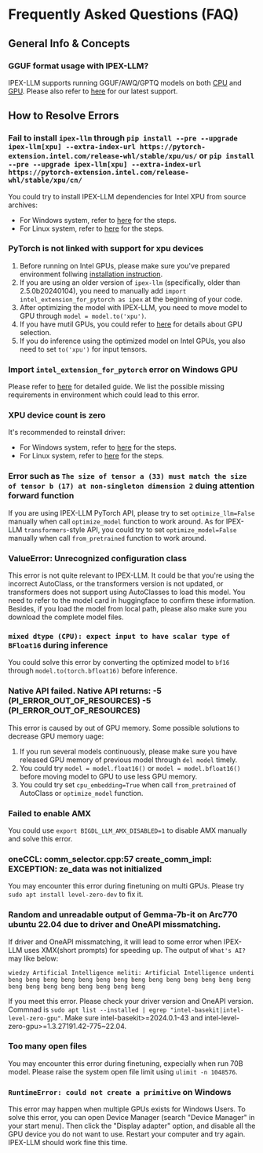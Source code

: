 # Frequently Asked Questions (FAQ)

## General Info & Concepts

### GGUF format usage with IPEX-LLM?

IPEX-LLM supports running GGUF/AWQ/GPTQ models on both [CPU](https://github.com/intel-analytics/ipex-llm/tree/main/python/llm/example/CPU/HF-Transformers-AutoModels/Advanced-Quantizations) and [GPU](https://github.com/intel-analytics/ipex-llm/tree/main/python/llm/example/GPU/HF-Transformers-AutoModels/Advanced-Quantizations).
Please also refer to [here](https://github.com/intel-analytics/ipex-llm?tab=readme-ov-file#latest-update-) for our latest support.

## How to Resolve Errors

### Fail to install `ipex-llm` through `pip install --pre --upgrade ipex-llm[xpu] --extra-index-url https://pytorch-extension.intel.com/release-whl/stable/xpu/us/` or `pip install --pre --upgrade ipex-llm[xpu] --extra-index-url https://pytorch-extension.intel.com/release-whl/stable/xpu/cn/`

You could try to install IPEX-LLM dependencies for Intel XPU from source archives:
- For Windows system, refer to [here](https://ipex-llm.readthedocs.io/en/latest/doc/LLM/Overview/install_gpu.html#install-ipex-llm-from-wheel) for the steps.
- For Linux system, refer to [here](https://ipex-llm.readthedocs.io/en/latest/doc/LLM/Overview/install_gpu.html#id3) for the steps.

### PyTorch is not linked with support for xpu devices

1. Before running on Intel GPUs, please make sure you've prepared environment follwing [installation instruction](https://ipex-llm.readthedocs.io/en/latest/doc/LLM/Overview/install_gpu.html).
2. If you are using an older version of `ipex-llm` (specifically, older than 2.5.0b20240104), you need to manually add `import intel_extension_for_pytorch as ipex` at the beginning of your code.
3. After optimizing the model with IPEX-LLM, you need to move model to GPU through `model = model.to('xpu')`.
4. If you have mutil GPUs, you could refer to [here](https://ipex-llm.readthedocs.io/en/latest/doc/LLM/Overview/KeyFeatures/multi_gpus_selection.html) for details about GPU selection.
5. If you do inference using the optimized model on Intel GPUs, you also need to set `to('xpu')` for input tensors.

### Import `intel_extension_for_pytorch` error on Windows GPU

Please refer to [here](https://ipex-llm.readthedocs.io/en/latest/doc/LLM/Overview/install_gpu.html#error-loading-intel-extension-for-pytorch) for detailed guide. We list the possible missing requirements in environment which could lead to this error.

### XPU device count is zero

It's recommended to reinstall driver:
- For Windows system, refer to [here](https://ipex-llm.readthedocs.io/en/latest/doc/LLM/Overview/install_gpu.html#prerequisites) for the steps.
- For Linux system, refer to [here](https://ipex-llm.readthedocs.io/en/latest/doc/LLM/Overview/install_gpu.html#id1) for the steps.

### Error such as `The size of tensor a (33) must match the size of tensor b (17) at non-singleton dimension 2` duing attention forward function

If you are using IPEX-LLM PyTorch API, please try to set `optimize_llm=False` manually when call `optimize_model` function to work around. As for IPEX-LLM `transformers`-style API, you could try to set `optimize_model=False` manually when call `from_pretrained` function to work around.

### ValueError: Unrecognized configuration class

This error is not quite relevant to IPEX-LLM. It could be that you're using the incorrect AutoClass, or the transformers version is not updated, or transformers does not support using AutoClasses to load this model. You need to refer to the model card in huggingface to confirm these information. Besides, if you load the model from local path, please also make sure you download the complete model files.

### `mixed dtype (CPU): expect input to have scalar type of BFloat16` during inference

You could solve this error by converting the optimized model to `bf16` through `model.to(torch.bfloat16)` before inference.

### Native API failed. Native API returns: -5 (PI_ERROR_OUT_OF_RESOURCES) -5 (PI_ERROR_OUT_OF_RESOURCES)

This error is caused by out of GPU memory. Some possible solutions to decrease GPU memory uage:
1. If you run several models continuously, please make sure you have released GPU memory of previous model through `del model` timely.
2. You could try `model = model.float16()` or `model = model.bfloat16()` before moving model to GPU to use less GPU memory.
3. You could try set `cpu_embedding=True` when call `from_pretrained` of AutoClass or `optimize_model` function.

### Failed to enable AMX

You could use `export BIGDL_LLM_AMX_DISABLED=1` to disable AMX manually and solve this error.

### oneCCL: comm_selector.cpp:57 create_comm_impl: EXCEPTION: ze_data was not initialized

You may encounter this error during finetuning on multi GPUs. Please try `sudo apt install level-zero-dev` to fix it.

### Random and unreadable output of Gemma-7b-it on Arc770 ubuntu 22.04 due to driver and OneAPI missmatching.

If driver and OneAPI missmatching, it will lead to some error when IPEX-LLM uses XMX(short prompts) for speeding up.
The output of `What's AI?` may like below:
```
wiedzy Artificial Intelligence meliti: Artificial Intelligence undenti beng beng beng beng beng beng beng beng beng beng beng beng beng beng beng beng beng beng beng beng beng beng
```
If you meet this error. Please check your driver version and OneAPI version. Commnad is `sudo apt list --installed | egrep "intel-basekit|intel-level-zero-gpu"`. 
Make sure intel-basekit>=2024.0.1-43 and intel-level-zero-gpu>=1.3.27191.42-775~22.04.

### Too many open files

You may encounter this error during finetuning, expecially when run 70B model. Please raise the system open file limit using `ulimit -n 1048576`.

### `RuntimeError: could not create a primitive` on Windows

This error may happen when multiple GPUs exists for Windows Users. To solve this error, you can open Device Manager (search "Device Manager" in your start menu). Then click the "Display adapter" option, and disable all the GPU device you do not want to use. Restart your computer and try again. IPEX-LLM should work fine this time.